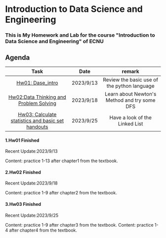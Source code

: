 # Introduction to Data Science and Engineering

### This is My Homework and Lab for the course "Introduction to Data Science and Engineering" of ECNU

## Agenda
  
|  Task  |  Date  | remark |
|  :-----: | :------: | :-----:|
|  [Hw01: Dase_intro](https://github.com/kevinyao0901/Introduction-to-Data-Science-and-Engineering/tree/main/Dase_intro)|2023/9/13  |  Review the basic use of the python language |
|[Hw02:Data Thinking and Problem Solving](https://github.com/kevinyao0901/Introduction-to-Data-Science-and-Engineering/tree/main/Data%20Thinking%20and%20Problem%20Solving)|2023/9/18|Learn about Newton's Method and try some DFS|
|[Hw03:	Calculate statistics and basic set handouts](https://github.com/kevinyao0901/Introduction-to-Data-Science-and-Engineering/tree/main/Calculate%20statistics%20and%20basic%20set%20handouts)|2023/9/25| Have a look of the Linked List |

#### 1.Hw01 Finished

  Recent Update:2023/9/13

  Content: practice 1-13 after chapter1 from the textbook.

#### 2.Hw02 Finished

  Recent Update:2023/9/18

  Content: practice 1-9 after chapter2 from the textbook.

#### 3.Hw03 Finished

  Recent Update:2023/9/25

  Content: practice 1-9 after chapter3 from the textbook.
  Content: practice 1-4 after chapter4 from the textbook.



